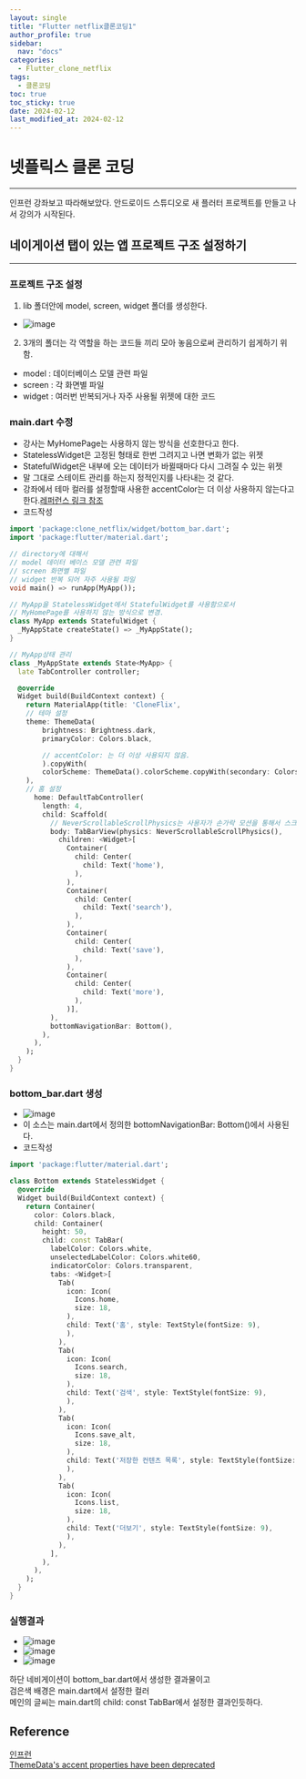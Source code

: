 ```yaml
---
layout: single
title: "Flutter netflix클론코딩1"
author_profile: true
sidebar:
  nav: "docs"
categories: 
  - Flutter_clone_netflix
tags:
  - 클론코딩
toc: true
toc_sticky: true
date: 2024-02-12
last_modified_at: 2024-02-12
---
```


# 넷플릭스 클론 코딩
---

인프런 강좌보고 따라해보았다.
안드로이드 스튜디오로 새 플러터 프로젝트를 만들고 나서 강의가 시작된다.

## 네이게이션 탭이 있는 앱 프로젝트 구조 설정하기
---

### 프로젝트 구조 설정

1. lib 폴더안에 model, screen, widget 폴더를 생성한다.
 * ![image](..\..\images\flutter\clone\netflix\flutter_clone_netflix00.PNG)
2. 3개의 폴더는 각 역할을 하는 코드들 끼리 모아 놓음으로써 관리하기 쉽게하기 위함.
 * model : 데이터베이스 모델 관련 파일
 * screen : 각 화면별 파일
 * widget : 여러번 반복되거나 자주 사용될 위젯에 대한 코드

### main.dart 수정
 * 강사는 MyHomePage는 사용하지 않는 방식을 선호한다고 한다.
 * StatelessWidget은 고정된 형태로 한번 그려지고 나면 변화가 없는 위젯
 * StatefulWidget은 내부에 오는 데이터가 바뀔때마다 다시 그려질 수 있는 위젯
 * 말 그대로 스테이트 관리를 하는지 정적인지를 나타내는 것 같다.
 * 강좌에서 테마 컬러를 설정할때 사용한 accentColor는 더 이상 사용하지 않는다고 한다.[레퍼런스 링크 참조](#reference)
 * 코드작성

``` dart  
import 'package:clone_netflix/widget/bottom_bar.dart';
import 'package:flutter/material.dart';

// directory에 대해서
// model 데이터 베이스 모델 관련 파일
// screen 화면별 파일
// widget 반복 되어 자주 사용될 파일
void main() => runApp(MyApp());

// MyApp을 StatelessWidget에서 StatefulWidget를 사용함으로서
// MyHomePage를 사용하지 않는 방식으로 변경.
class MyApp extends StatefulWidget {
  _MyAppState createState() => _MyAppState();
}

// MyApp상태 관리
class _MyAppState extends State<MyApp> {
  late TabController controller;

  @override
  Widget build(BuildContext context) {
    return MaterialApp(title: 'CloneFlix',
    // 테마 설정
    theme: ThemeData(
        brightness: Brightness.dark,
        primaryColor: Colors.black,

        // accentColor: 는 더 이상 사용되지 않음.
        ).copyWith(
        colorScheme: ThemeData().colorScheme.copyWith(secondary: Colors.white)
    ),
    // 홈 설정
      home: DefaultTabController(
        length: 4,
        child: Scaffold(
          // NeverScrollableScrollPhysics는 사용자가 손가락 모션을 통해서 스크롤 막기
          body: TabBarView(physics: NeverScrollableScrollPhysics(),
            children: <Widget>[
              Container(
                child: Center(
                  child: Text('home'),
                ),
              ),
              Container(
                child: Center(
                  child: Text('search'),
                ),
              ),
              Container(
                child: Center(
                  child: Text('save'),
                ),
              ),
              Container(
                child: Center(
                  child: Text('more'),
                ),
              )],
          ),
          bottomNavigationBar: Bottom(),
        ),
      ),
    );
  }
}
```

### bottom_bar.dart 생성

* ![image](..\..\images\flutter\clone\netflix\flutter_clone_netflix01.PNG)
* 이 소스는 main.dart에서 정의한 bottomNavigationBar: Bottom()에서 사용된다.
* 코드작성


```dart
import 'package:flutter/material.dart';

class Bottom extends StatelessWidget {
  @override
  Widget build(BuildContext context) {
    return Container(
      color: Colors.black,
      child: Container(
        height: 50,
        child: const TabBar(
          labelColor: Colors.white,
          unselectedLabelColor: Colors.white60,
          indicatorColor: Colors.transparent,
          tabs: <Widget>[
            Tab(
              icon: Icon(
                Icons.home,
                size: 18,
              ),
              child: Text('홈', style: TextStyle(fontSize: 9),
              ),
            ),
            Tab(
              icon: Icon(
                Icons.search,
                size: 18,
              ),
              child: Text('검색', style: TextStyle(fontSize: 9),
              ),
            ),
            Tab(
              icon: Icon(
                Icons.save_alt,
                size: 18,
              ),
              child: Text('저장한 컨텐츠 목록', style: TextStyle(fontSize: 9),
              ),
            ),
            Tab(
              icon: Icon(
                Icons.list,
                size: 18,
              ),
              child: Text('더보기', style: TextStyle(fontSize: 9),
              ),
            ),
          ],
        ),
      ),
    );
  }
}
```

### 실행결과

* ![image](..\..\images\flutter\clone\netflix\flutter_clone_netflix02.PNG)
* ![image](..\..\images\flutter\clone\netflix\flutter_clone_netflix03.PNG)
* ![image](..\..\images\flutter\clone\netflix\flutter_clone_netflix04.PNG)

하단 네비게이션이 bottom_bar.dart에서 생성한 결과물이고  
검은색 배경은 main.dart에서 설정한 컬러  
메인의 글씨는 main.dart의 child: const TabBar에서 설정한 결과인듯하다. 

## Reference
[인프런](https://www.inflearn.com/course/flutter-netflix-clone-app)  
[ThemeData's accent properties have been deprecated](https://docs.flutter.dev/release/breaking-changes/theme-data-accent-properties)
